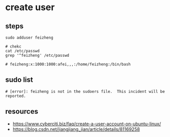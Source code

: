 # create user

## steps
```shell
sudo adduser feizheng

# chekc
cat /etc/passwd
grep '^feizheng' /etc/passwd

# feizheng:x:1000:1000:afei,,,:/home/feizheng:/bin/bash
```

## sudo list
```shell
# [error]: feizheng is not in the sudoers file.  This incident will be reported.

```

## resources
- https://www.cyberciti.biz/faq/create-a-user-account-on-ubuntu-linux/
- https://blog.csdn.net/jiangjiang_jian/article/details/81169258
